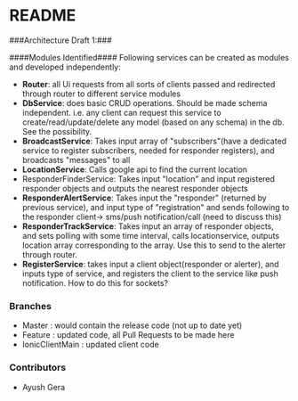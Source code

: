 # README #

###Architecture Draft 1:###

####Modules Identified####
Following services can be created as modules and developed independently:

* **Router**: all Ui requests from all sorts of clients passed and redirected through router to different service modules
* **DbService**: does basic CRUD operations. Should be made schema independent. i.e. any client can request this service to create/read/update/delete any model (based on any schema) in the db. See the possibility.
* **BroadcastService**: Takes input array of "subscribers"(have a dedicated service to register subscribers, needed for responder registers), and broadcasts "messages" to all
* **LocationService**: Calls google api to find the current location
* ResponderFinderService: Takes input "location" and input registered responder objects and outputs the nearest responder objects
* **ResponderAlertService**: Takes input the "responder" (returned by previous service), and input type of "registration" and sends following to the responder client-> sms/push notification/call (need to discuss this)
* **ResponderTrackService**: Takes input an array of responder objects, and sets polling with some time interval, calls locationservice, outputs location array corresponding to the array. Use this to send to the alerter through router.
* **RegisterService**: takes input a client object(responder or alerter), and inputs type of service, and registers the client to the service like push notification. How to do this for sockets?


### Branches ###

* Master : would contain the release code (not up to date yet)
* Feature : updated code, all Pull Requests to be made here
* IonicClientMain : updated client code


### Contributors ###

* Ayush Gera
